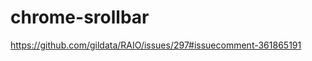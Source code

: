 # chrome-srollbar


https://github.com/gildata/RAIO/issues/297#issuecomment-361865191















